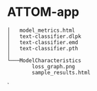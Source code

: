 # ATTOM-app

    │   model_metrics.html
    │   text-classifier.dlpk
    │   text-classifier.emd
    │   text-classifier.pth
    │
    └───ModelCharacteristics
            loss_graph.png
            sample_results.html
`

